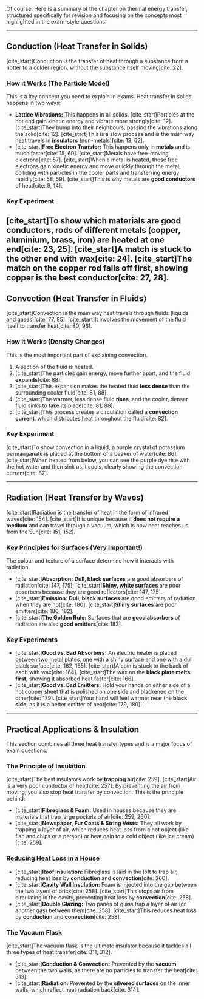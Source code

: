 Of course. Here is a summary of the chapter on thermal energy transfer, structured specifically for revision and focusing on the concepts most highlighted in the exam-style questions.

---
## Conduction (Heat Transfer in Solids)
[cite_start]Conduction is the transfer of heat through a substance from a hotter to a colder region, without the substance itself moving[cite: 22].

### How it Works (The Particle Model)
This is a key concept you need to explain in exams. Heat transfer in solids happens in two ways:
* **Lattice Vibrations:** This happens in all solids. [cite_start]Particles at the hot end gain kinetic energy and vibrate more strongly[cite: 12]. [cite_start]They bump into their neighbours, passing the vibrations along the solid[cite: 12]. [cite_start]This is a slow process and is the main way heat travels in **insulators** (non-metals)[cite: 13, 62].
* [cite_start]**Free Electron Transfer:** This happens only in **metals** and is much faster[cite: 15, 60]. [cite_start]Metals have free-moving electrons[cite: 57]. [cite_start]When a metal is heated, these free electrons gain kinetic energy and move quickly through the metal, colliding with particles in the cooler parts and transferring energy rapidly[cite: 58, 59]. [cite_start]This is why metals are **good conductors** of heat[cite: 9, 14].

### Key Experiment
[cite_start]To show which materials are good conductors, rods of different metals (copper, aluminium, brass, iron) are heated at one end[cite: 23, 25]. [cite_start]A match is stuck to the other end with wax[cite: 24]. [cite_start]The match on the copper rod falls off first, showing copper is the best conductor[cite: 27, 28]. 
---
## Convection (Heat Transfer in Fluids)
[cite_start]Convection is the main way heat travels through fluids (liquids and gases)[cite: 77, 85]. [cite_start]It involves the movement of the fluid itself to transfer heat[cite: 80, 96].

### How it Works (Density Changes)
This is the most important part of explaining convection.
1.  A section of the fluid is heated.
2.  [cite_start]The particles gain energy, move further apart, and the fluid **expands**[cite: 88].
3.  [cite_start]This expansion makes the heated fluid **less dense** than the surrounding cooler fluid[cite: 81, 88].
4.  [cite_start]The warmer, less dense fluid **rises**, and the cooler, denser fluid sinks to take its place[cite: 81, 88].
5.  [cite_start]This process creates a circulation called a **convection current**, which distributes heat throughout the fluid[cite: 82].

### Key Experiment
[cite_start]To show convection in a liquid, a purple crystal of potassium permanganate is placed at the bottom of a beaker of water[cite: 86]. [cite_start]When heated from below, you can see the purple dye rise with the hot water and then sink as it cools, clearly showing the convection current[cite: 87].

---
## Radiation (Heat Transfer by Waves)
[cite_start]Radiation is the transfer of heat in the form of infrared waves[cite: 154]. [cite_start]It is unique because it **does not require a medium** and can travel through a vacuum, which is how heat reaches us from the Sun[cite: 151, 152].

### Key Principles for Surfaces (Very Important!)
The colour and texture of a surface determine how it interacts with radiation.
* [cite_start]**Absorption:** **Dull, black surfaces** are good absorbers of radiation[cite: 147, 175]. [cite_start]**Shiny, white surfaces** are poor absorbers because they are good reflectors[cite: 147, 175].
* [cite_start]**Emission:** **Dull, black surfaces** are good emitters of radiation when they are hot[cite: 180]. [cite_start]**Shiny surfaces** are poor emitters[cite: 180, 182].
* [cite_start]**The Golden Rule:** Surfaces that are **good absorbers** of radiation are also **good emitters**[cite: 183].

### Key Experiments
* [cite_start]**Good vs. Bad Absorbers:** An electric heater is placed between two metal plates, one with a shiny surface and one with a dull black surface[cite: 162, 165]. [cite_start]A coin is stuck to the back of each with wax[cite: 164]. [cite_start]The wax on the **black plate melts first**, showing it absorbed heat faster[cite: 166].
* [cite_start]**Good vs. Bad Emitters:** Hold your hands on either side of a hot copper sheet that is polished on one side and blackened on the other[cite: 179]. [cite_start]Your hand will feel warmer near the **black side**, as it is a better emitter of heat[cite: 179, 180].

---
## Practical Applications & Insulation
This section combines all three heat transfer types and is a major focus of exam questions.

### The Principle of Insulation
[cite_start]The best insulators work by **trapping air**[cite: 259]. [cite_start]Air is a very poor conductor of heat[cite: 257]. By preventing the air from moving, you also stop heat transfer by convection. This is the principle behind:
* [cite_start]**Fibreglass & Foam:** Used in houses because they are materials that trap large pockets of air[cite: 259, 260].
* [cite_start]**Newspaper, Fur Coats & String Vests:** They all work by trapping a layer of air, which reduces heat loss from a hot object (like fish and chips or a person) or heat gain to a cold object (like ice cream)[cite: 259].

### Reducing Heat Loss in a House
* [cite_start]**Roof Insulation:** Fibreglass is laid in the loft to trap air, reducing heat loss by **conduction** and **convection**[cite: 260].
* [cite_start]**Cavity Wall Insulation:** Foam is injected into the gap between the two layers of brick[cite: 258]. [cite_start]This stops air from circulating in the cavity, preventing heat loss by **convection**[cite: 258].
* [cite_start]**Double Glazing:** Two panes of glass trap a layer of air (or another gas) between them[cite: 258]. [cite_start]This reduces heat loss by **conduction** and **convection**[cite: 258].

### The Vacuum Flask
[cite_start]The vacuum flask is the ultimate insulator because it tackles all three types of heat transfer[cite: 311, 312].
* [cite_start]**Conduction & Convection:** Prevented by the **vacuum** between the two walls, as there are no particles to transfer the heat[cite: 313].
* [cite_start]**Radiation:** Prevented by the **silvered surfaces** on the inner walls, which reflect heat radiation back[cite: 314]. 